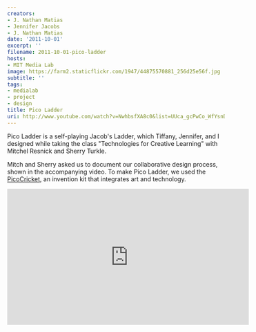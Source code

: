 ```yaml
---
creators:
- J. Nathan Matias
- Jennifer Jacobs
- J. Nathan Matias
date: '2011-10-01'
excerpt: ''
filename: 2011-10-01-pico-ladder
hosts:
- MIT Media Lab
image: https://farm2.staticflickr.com/1947/44875570881_256d25e56f.jpg
subtitle: ''
tags:
- medialab
- project
- design
title: Pico Ladder
uri: http://www.youtube.com/watch?v=NwhbsfXA8c0&list=UUca_gcPwCo_WfYsnDlMBO6w&index=4
---
```


<p>Pico Ladder is a self-playing Jacob's Ladder, which Tiffany, Jennifer, and I designed while taking the class "Technologies for Creative Learning" with Mitchel Resnick and Sherry Turkle.</p>

<p>Mitch and Sherry asked us to document our collaborative design process, shown in the accompanying video. To make Pico Ladder, we used the <a href="http://www.picocricket.com/">PicoCricket</a>, an invention kit that integrates art and technology.</p>

<iframe width="560" height="315" src="https://www.youtube.com/embed/NwhbsfXA8c0?rel=0" frameborder="0" allow="autoplay; encrypted-media" allowfullscreen></iframe>
